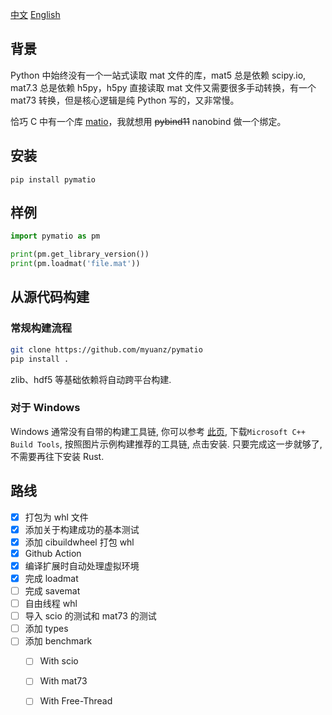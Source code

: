 [中文](./README.md) [English](./README_en.md)

## 背景

Python 中始终没有一个一站式读取 mat 文件的库，mat5 总是依赖 scipy.io, mat7.3 总是依赖 h5py，h5py 直接读取 mat 文件又需要很多手动转换，有一个 mat73 转换，但是核心逻辑是纯 Python 写的，又非常慢。

恰巧 C 中有一个库 [matio](https://github.com/tbeu/matio)，我就想用 ~~pybind11~~ nanobind 做一个绑定。

## 安装

```
pip install pymatio
```

## 样例

```python
import pymatio as pm

print(pm.get_library_version())
print(pm.loadmat('file.mat'))
```

## 从源代码构建

### 常规构建流程

```bash
git clone https://github.com/myuanz/pymatio
pip install .
```

zlib、hdf5 等基础依赖将自动跨平台构建.

### 对于 Windows

Windows 通常没有自带的构建工具链, 你可以参考 [此页](https://learn.microsoft.com/en-us/windows/dev-environment/rust/setup#install-visual-studio-recommended-or-the-microsoft-c-build-tools), 下载`Microsoft C++ Build Tools`, 按照图片示例构建推荐的工具链, 点击安装. 只要完成这一步就够了, 不需要再往下安装 Rust. 



## 路线

- [x] 打包为 whl 文件
- [x] 添加关于构建成功的基本测试
- [x] 添加 cibuildwheel 打包 whl
- [x] Github Action
- [x] 编译扩展时自动处理虚拟环境
- [x] 完成 loadmat
- [ ] 完成 savemat
- [ ] 自由线程 whl
- [ ] 导入 scio 的测试和 mat73 的测试
- [ ] 添加 types
- [ ] 添加 benchmark
  - [ ] With scio
  - [ ] With mat73
  - [ ] With Free-Thread

